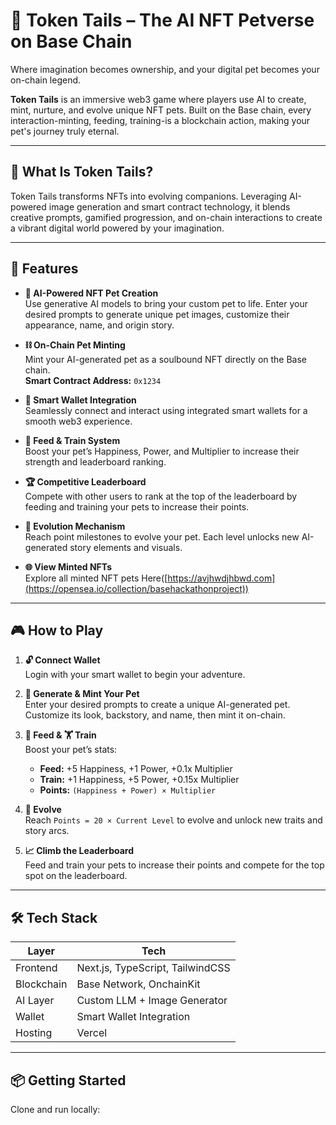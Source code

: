 # 🐾 Token Tails – The AI NFT Petverse on Base Chain

Where imagination becomes ownership, and your digital pet becomes your on-chain legend.

**Token Tails** is an immersive web3 game where players use AI to create, mint, nurture, and evolve unique NFT pets. Built on the Base chain, every interaction-minting, feeding, training-is a blockchain action, making your pet's journey truly eternal.

---

## 🧬 What Is Token Tails?

Token Tails transforms NFTs into evolving companions. Leveraging AI-powered image generation and smart contract technology, it blends creative prompts, gamified progression, and on-chain interactions to create a vibrant digital world powered by your imagination.

---

## 🌟 Features

- **🧠 AI-Powered NFT Pet Creation**  
  Use generative AI models to bring your custom pet to life. Enter your desired prompts to generate unique pet images, customize their appearance, name, and origin story.

- **⛓ On-Chain Pet Minting**  
  Mint your AI-generated pet as a soulbound NFT directly on the Base chain.  
  **Smart Contract Address:** `0x1234`

- **💼 Smart Wallet Integration**  
  Seamlessly connect and interact using integrated smart wallets for a smooth web3 experience.

- **💪 Feed & Train System**  
  Boost your pet’s Happiness, Power, and Multiplier to increase their strength and leaderboard ranking.

- **🏆 Competitive Leaderboard**  
  Compete with other users to rank at the top of the leaderboard by feeding and training your pets to increase their points.

- **🦋 Evolution Mechanism**  
  Reach point milestones to evolve your pet. Each level unlocks new AI-generated story elements and visuals.

- **🌐 View Minted NFTs**  
  Explore all minted NFT pets Here([https://avjhwdjhbwd.com](https://opensea.io/collection/basehackathonproject))

---

## 🎮 How to Play

1. **🔓 Connect Wallet**  
   Login with your smart wallet to begin your adventure.

2. **🎨 Generate & Mint Your Pet**  
   Enter your desired prompts to create a unique AI-generated pet. Customize its look, backstory, and name, then mint it on-chain.

3. **🍗 Feed & 🏋 Train**  
   Boost your pet’s stats:  
   - **Feed:** +5 Happiness, +1 Power, +0.1x Multiplier  
   - **Train:** +1 Happiness, +5 Power, +0.15x Multiplier  
   - **Points:** `(Happiness + Power) × Multiplier`

4. **🌱 Evolve**  
   Reach `Points = 20 × Current Level` to evolve and unlock new traits and story arcs.

5. **📈 Climb the Leaderboard**  
   Feed and train your pets to increase their points and compete for the top spot on the leaderboard.

---

## 🛠 Tech Stack

| Layer      | Tech                              |
|------------|-----------------------------------|
| Frontend   | Next.js, TypeScript, TailwindCSS  |
| Blockchain | Base Network, OnchainKit          |
| AI Layer   | Custom LLM + Image Generator      |
| Wallet     | Smart Wallet Integration          |
| Hosting    | Vercel                            |

---

## 📦 Getting Started

Clone and run locally:

